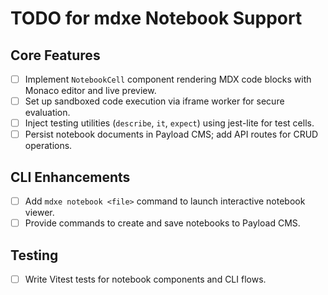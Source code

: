 # TODO for mdxe Notebook Support

## Core Features
- [ ] Implement `NotebookCell` component rendering MDX code blocks with Monaco editor and live preview.
- [ ] Set up sandboxed code execution via iframe worker for secure evaluation.
- [ ] Inject testing utilities (`describe`, `it`, `expect`) using jest-lite for test cells.
- [ ] Persist notebook documents in Payload CMS; add API routes for CRUD operations.

## CLI Enhancements
- [ ] Add `mdxe notebook <file>` command to launch interactive notebook viewer.
- [ ] Provide commands to create and save notebooks to Payload CMS.

## Testing
- [ ] Write Vitest tests for notebook components and CLI flows.

